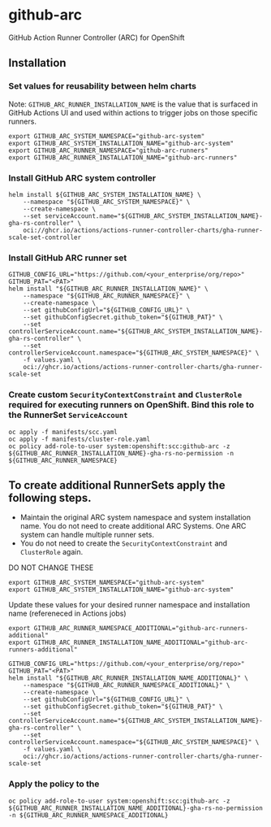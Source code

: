 # github-arc
GitHub Action Runner Controller (ARC) for OpenShift

## Installation

### Set values for reusability between helm charts

Note: 
`GITHUB_ARC_RUNNER_INSTALLATION_NAME` is the value that is surfaced in GitHub Actions UI and used within actions to trigger jobs on those specific runners.
```
export GITHUB_ARC_SYSTEM_NAMESPACE="github-arc-system"
export GITHUB_ARC_SYSTEM_INSTALLATION_NAME="github-arc-system"
export GITHUB_ARC_RUNNER_NAMESPACE="github-arc-runners"
export GITHUB_ARC_RUNNER_INSTALLATION_NAME="github-arc-runners"
```

### Install GitHub ARC system controller
```
helm install ${GITHUB_ARC_SYSTEM_INSTALLATION_NAME} \
    --namespace "${GITHUB_ARC_SYSTEM_NAMESPACE}" \
    --create-namespace \
    --set serviceAccount.name="${GITHUB_ARC_SYSTEM_INSTALLATION_NAME}-gha-rs-controller" \
    oci://ghcr.io/actions/actions-runner-controller-charts/gha-runner-scale-set-controller
```

### Install GitHub ARC runner set
```
GITHUB_CONFIG_URL="https://github.com/<your_enterprise/org/repo>"
GITHUB_PAT="<PAT>"
helm install "${GITHUB_ARC_RUNNER_INSTALLATION_NAME}" \
    --namespace "${GITHUB_ARC_RUNNER_NAMESPACE}" \
    --create-namespace \
    --set githubConfigUrl="${GITHUB_CONFIG_URL}" \
    --set githubConfigSecret.github_token="${GITHUB_PAT}" \
    --set controllerServiceAccount.name="${GITHUB_ARC_SYSTEM_INSTALLATION_NAME}-gha-rs-controller" \
    --set controllerServiceAccount.namespace="${GITHUB_ARC_SYSTEM_NAMESPACE}" \
    -f values.yaml \
    oci://ghcr.io/actions/actions-runner-controller-charts/gha-runner-scale-set
```

### Create custom `SecurityContextConstraint` and `ClusterRole` required for executing runners on OpenShift. Bind this role to the RunnerSet `ServiceAccount`
```
oc apply -f manifests/scc.yaml
oc apply -f manifests/cluster-role.yaml
oc policy add-role-to-user system:openshift:scc:github-arc -z ${GITHUB_ARC_RUNNER_INSTALLATION_NAME}-gha-rs-no-permission -n ${GITHUB_ARC_RUNNER_NAMESPACE}
```

## To create additional RunnerSets apply the following steps.

* Maintain the original ARC system namespace and system installation name. You do not need to create additional ARC Systems. One ARC system can handle multiple runner sets.
* You do not need to create the `SecurityContextConstraint` and `ClusterRole` again.

DO NOT CHANGE THESE
```
export GITHUB_ARC_SYSTEM_NAMESPACE="github-arc-system"
export GITHUB_ARC_SYSTEM_INSTALLATION_NAME="github-arc-system"
```
Update these values for your desired runner namespace and installation name (refereneced in Actions jobs)
```
export GITHUB_ARC_RUNNER_NAMESPACE_ADDITIONAL="github-arc-runners-additional"
export GITHUB_ARC_RUNNER_INSTALLATION_NAME_ADDITIONAL="github-arc-runners-additional"
```

```
GITHUB_CONFIG_URL="https://github.com/<your_enterprise/org/repo>"
GITHUB_PAT="<PAT>"
helm install "${GITHUB_ARC_RUNNER_INSTALLATION_NAME_ADDITIONAL}" \
    --namespace "${GITHUB_ARC_RUNNER_NAMESPACE_ADDITIONAL}" \
    --create-namespace \
    --set githubConfigUrl="${GITHUB_CONFIG_URL}" \
    --set githubConfigSecret.github_token="${GITHUB_PAT}" \
    --set controllerServiceAccount.name="${GITHUB_ARC_SYSTEM_INSTALLATION_NAME}-gha-rs-controller" \
    --set controllerServiceAccount.namespace="${GITHUB_ARC_SYSTEM_NAMESPACE}" \
    -f values.yaml \
    oci://ghcr.io/actions/actions-runner-controller-charts/gha-runner-scale-set
```
### Apply the policy to the 
```
oc policy add-role-to-user system:openshift:scc:github-arc -z ${GITHUB_ARC_RUNNER_INSTALLATION_NAME_ADDITIONAL}-gha-rs-no-permission -n ${GITHUB_ARC_RUNNER_NAMESPACE_ADDITIONAL}
```
